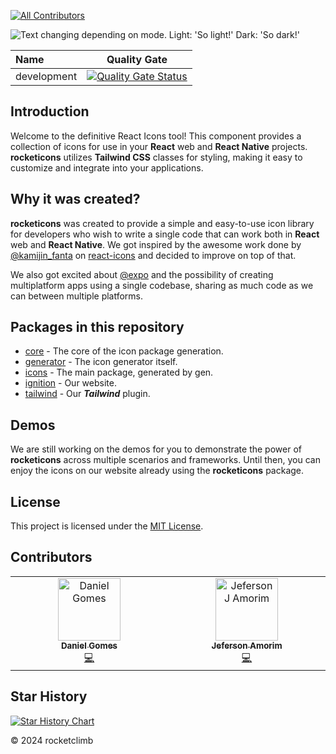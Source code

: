 [![All Contributors](https://img.shields.io/github/all-contributors/rocketclimb/rocketicons?color=ee8449&style=flat-square)](#contributors)

<picture>
  <source media="(prefers-color-scheme: dark)" srcset="https://raw.githubusercontent.com/rocketclimb/rocketicons/develop/packages/ignition/public/logo-rocketicons-white-nobg-512.png">
  <img alt="Text changing depending on mode. Light: 'So light!' Dark: 'So dark!'" src="https://raw.githubusercontent.com/rocketclimb/rocketicons/develop/packages/ignition/public/logo-rocketicons-black-nobg-512.png">
</picture>

| Name        |                                                                                           Quality Gate                                                                                            |
| :---------- | :-----------------------------------------------------------------------------------------------------------------------------------------------------------------------------------------------: |
| development | [![Quality Gate Status](https://sonarcloud.io/api/project_badges/measure?project=rocketclimb_rocketicons&metric=alert_status)](https://sonarcloud.io/summary/new_code?id=rocketclimb_rocketicons) |

## Introduction

Welcome to the definitive React Icons tool!
This component provides a collection of icons for use in your **React** web and **React Native** projects.
**rocketicons** utilizes **Tailwind CSS** classes for styling, making it easy to customize and integrate into your applications.

## Why it was created?

**rocketicons** was created to provide a simple and
easy-to-use icon library for developers who wish to write a single code that can
work both in **React** web and **React Native**. We got inspired by the awesome work done by [@kamijin_fanta](https://github.com/kamijin-fanta) on [react-icons](https://github.com/react-icons/react-icons) and decided to improve on top of that.

We also got excited about [@expo](https://github.com/expo) and the possibility of creating multiplatform apps using a single codebase, sharing as much code as we can between multiple platforms.

## Packages in this repository

- [core](https://github.com/rocketclimb/rocketicons/blob/main/packages/core) - The core of the icon package generation.
- [generator](https://github.com/rocketclimb/rocketicons/blob/main/packages/generator) - The icon generator itself.
- [icons](https://github.com/rocketclimb/rocketicons/blob/main/packages/icons) - The main package, generated by gen.
- [ignition](https://github.com/rocketclimb/rocketicons/blob/main/packages/ignition) - Our website.
- [tailwind](https://github.com/rocketclimb/rocketicons/blob/main/packages/tailwind) - Our **_Tailwind_** plugin.

## Demos

We are still working on the demos for you to demonstrate the power of **rocketicons** across multiple scenarios and frameworks. Until then, you can enjoy the icons on our website already using the **rocketicons** package.

## License

This project is licensed under the [MIT License](https://github.com/rocketclimb/rocketicons/blob/develop/LICENSE).

## Contributors

<!-- ALL-CONTRIBUTORS-LIST:START - Do not remove or modify this section -->
<!-- prettier-ignore-start -->
<!-- markdownlint-disable -->
<table>
  <tbody>
    <tr>      
      <td align="center" valign="top" width="14.28%"><a href="https://github.com/anteatergames/ludustack"><img src="https://avatars.githubusercontent.com/u/1039567?v=4?s=100" width="100px;" alt="Daniel Gomes"/><br /><sub><b>Daniel Gomes</b></sub></a><br /><a href="#code-programad" title="Code">💻</a></td>
      <td align="center" valign="top" width="14.28%"><a href="https://github.com/amorimjj"><img src="https://avatars.githubusercontent.com/u/3980851?v=4?s=100" width="100px;" alt="Jeferson J Amorim"/><br /><sub><b>Jeferson Amorim</b></sub></a><br /><a href="#code-amorimjj" title="Code">💻</a></td>
    </tr>
  </tbody>
</table>

<!-- markdownlint-restore -->
<!-- prettier-ignore-end -->

<!-- ALL-CONTRIBUTORS-LIST:END -->

## Star History

<a href="https://star-history.com/#rocketclimb/rocketicons&Timeline">
 <picture>
   <source media="(prefers-color-scheme: dark)" srcset="https://api.star-history.com/svg?repos=rocketclimb/rocketicons&type=Timeline&theme=dark" />
   <source media="(prefers-color-scheme: light)" srcset="https://api.star-history.com/svg?repos=rocketclimb/rocketicons&type=Timeline" />
   <img alt="Star History Chart" src="https://api.star-history.com/svg?repos=rocketclimb/rocketicons&type=Timeline" />
 </picture>
</a>

© 2024 rocketclimb
